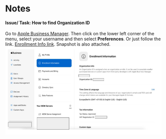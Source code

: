 # Notes

#### Issue/ Task: How to find Organization ID 
Go to <a href="https://business.apple.com/">Apple Business Manager</a>. Then click on the lower left corner of the menu, select your username and then select __Preferences__. Or just follow the link. <a href="https://business.apple.com/#/main/preferences/enrollmentinfo">Enrollment Info link</a>. Snapshot is also attached. 
![Screenshot](../../img/iOS/abm-org-id.jpg)


